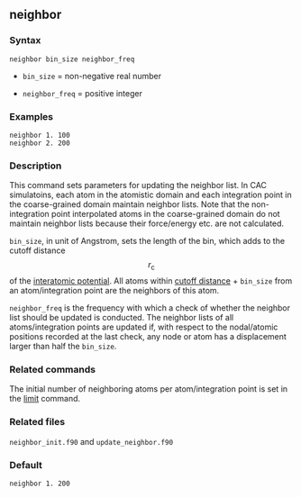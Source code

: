 ## neighbor

### Syntax

	neighbor bin_size neighbor_freq

* `bin_size` = non-negative real number

* `neighbor_freq` = positive integer

### Examples

	neighbor 1. 100
	neighbor 2. 200

### Description

This command sets parameters for updating the neighbor list. In CAC simulatoins, each atom in the atomistic domain and each integration point in the coarse-grained domain maintain neighbor lists. Note that the non-integration point interpolated atoms in the coarse-grained domain do not maintain neighbor lists because their force/energy etc. are not calculated.

`bin_size`, in unit of Angstrom, sets the length of the bin, which adds to the cutoff distance $$r_\mathrm{c}$$ of the [interatomic potential](potential.md). All atoms within [cutoff distance](../chapter3/input.md) + `bin_size` from an atom/integration point are the neighbors of this atom.

`neighbor_freq` is the frequency with which a check of whether the neighbor list should be updated is conducted. The neighbor lists of all atoms/integration points are updated if, with respect to the nodal/atomic positions recorded at the last check, any node or atom has a displacement larger than half the `bin_size`.

### Related commands

The initial number of neighboring atoms per atom/integration point is set in the [limit](limit.md) command.

### Related files

`neighbor_init.f90` and `update_neighbor.f90`

### Default

	neighbor 1. 200